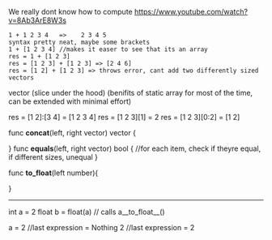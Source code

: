 We really dont know how to compute
https://www.youtube.com/watch?v=8Ab3ArE8W3s

```
1 + 1 2 3 4   =>    2 3 4 5
syntax pretty neat, maybe some brackets
1 + [1 2 3 4] //makes it easer to see that its an array
res = 1 + [1 2 3]
res = [1 2 3] + [1 2 3] => [2 4 6]
res = [1 2] + [1 2 3] => throws error, cant add two differently sized vectors
```

vector (slice under the hood) (benifits of static array for most of the time, can be extended with minimal effort)

res = [1 2]:[3 4] = [1 2 3 4]
res = [1 2 3][1] = 2
res = [1 2 3][0:2] = [1 2]

func __concat__(left, right vector) vector {
    
}
func __equals__(left, right vector) bool {
    //for each item, check if theyre equal, if different sizes, unequal
}

func __to_float__(left number){

}


----
int a = 2
float b = float(a) // calls a__to_float__()


a = 2 //last expression = Nothing
2 //last expression = 2